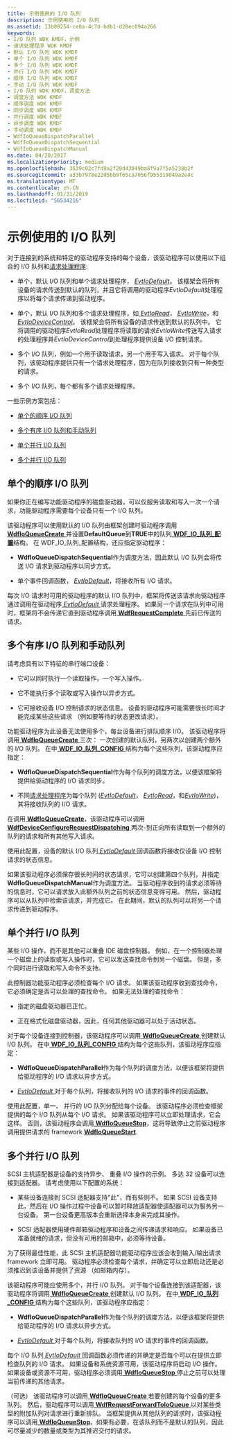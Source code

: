 ```yaml
---
title: 示例使用的 I/O 队列
description: 示例使用的 I/O 队列
ms.assetid: 13b09254-ce0a-4c7d-bdb1-d28ec094a266
keywords:
- I/O 队列 WDK KMDF，示例
- 请求处理程序 WDK KMDF
- 默认 I/O 队列 WDK KMDF
- 单个 I/O 队列 WDK KMDF
- 多个 I/O 队列 WDK KMDF
- 并行 I/O 队列 WDK KMDF
- 顺序 I/O 队列 WDK KMDF
- 手动 I/O 队列 WDK KMDF
- I/O 队列 WDK KMDF，调度方法
- 调度方法 WDK KMDF
- 顺序调度 WDK KMDF
- 同步调度 WDK KMDF
- 并行调度 WDK KMDF
- 异步调度 WDK KMDF
- 手动调度 WDK KMDF
- WdfIoQueueDispatchParallel
- WdfIoQueueDispatchSequential
- WdfIoQueueDispatchManual
ms.date: 04/20/2017
ms.localizationpriority: medium
ms.openlocfilehash: 3539c02c7fd9a2f20d43049ba8f9a7f5a5238b2f
ms.sourcegitcommit: a33b7978e22d5bb9f65ca7056f955319049a2e4c
ms.translationtype: MT
ms.contentlocale: zh-CN
ms.lasthandoff: 01/31/2019
ms.locfileid: "56534216"
---
```

# <a name="example-uses-of-io-queues"></a>示例使用的 I/O 队列





对于连接到的系统和特定的驱动程序支持的每个设备，该驱动程序可以使用以下组合的 I/O 队列和[请求处理程序](request-handlers.md):

-   单个，默认 I/O 队列和单个请求处理程序， [ *EvtIoDefault*](https://msdn.microsoft.com/library/windows/hardware/ff541757)。 该框架会将所有设备的请求传送到默认的队列，并且它将调用的驱动程序*EvtIoDefault*处理程序以将每个请求传递到驱动程序。

-   单个，默认 I/O 队列和多个请求处理程序，如[ *EvtIoRead*](https://msdn.microsoft.com/library/windows/hardware/ff541776)， [ *EvtIoWrite*](https://msdn.microsoft.com/library/windows/hardware/ff541813)，和[ *EvtIoDeviceControl*](https://msdn.microsoft.com/library/windows/hardware/ff541758)。 该框架会将所有设备的请求传送到默认的队列中。 它将调用的驱动程序*EvtIoRead*处理程序将读取的请求*EvtIoWrite*传送写入请求的处理程序并*EvtIoDeviceControl*到处理程序提供设备 I/O 控制请求。

-   多个 I/O 队列，例如一个用于读取请求，另一个用于写入请求。 对于每个队列，该驱动程序提供只有一个请求处理程序，因为在队列接收到只有一种类型的请求。

-   多个 I/O 队列，每个都有多个请求处理程序。

一些示例方案包括：

-   [单个的顺序 I/O 队列](#a-single-sequential-io-queue)

-   [多个有序 I/O 队列和手动队列](#multiple-sequential-io-queues-and-a-manual-queue)

-   [单个并行 I/O 队列](#a-single-parallel-io-queue)

-   [多个并行 I/O 队列](#multiple-parallel-io-queues)

## <a name="a-single-sequential-io-queue"></a>单个的顺序 I/O 队列

如果你正在编写功能驱动程序的磁盘驱动器，可以仅服务读取和写入一次一个请求，功能驱动程序需要每个设备只有一个 I/O 队列。

该驱动程序可以使用默认的 I/O 队列由框架创建时驱动程序调用[ **WdfIoQueueCreate** ](https://msdn.microsoft.com/library/windows/hardware/ff547401)并设置**DefaultQueue**到**TRUE**中的队列[ **WDF\_IO\_队列\_配置**](https://msdn.microsoft.com/library/windows/hardware/ff552359)结构。 在 WDF\_IO\_队列\_配置结构，还应指定驱动程序：

-   **WdfIoQueueDispatchSequential**作为调度方法，因此默认 I/O 队列会将传送 I/O 请求到驱动程序以同步方式。

-   单个事件回调函数， [ *EvtIoDefault*](https://msdn.microsoft.com/library/windows/hardware/ff541757)，将接收所有 I/O 请求。

每次 I/O 请求时可用的驱动程序的默认 I/O 队列中，框架将传送该请求向驱动程序通过调用在驱动程序[ *EvtIoDefault* ](https://msdn.microsoft.com/library/windows/hardware/ff541757)请求处理程序。 如果另一个请求在队列中可用时，框架将不会传递它直到驱动程序调用[ **WdfRequestComplete** ](https://msdn.microsoft.com/library/windows/hardware/ff549945)先前已传送的请求。

## <a name="multiple-sequential-io-queues-and-a-manual-queue"></a>多个有序 I/O 队列和手动队列

请考虑具有以下特征的串行端口设备：

-   它可以同时执行一个读取操作，一个写入操作。

-   它不能执行多个读取或写入操作以异步方式。

-   它可接收设备 I/O 控制请求的状态信息。 设备的驱动程序可能需要很长时间才能完成某些这些请求 （例如要等待的状态更改请求）。

功能驱动程序为此设备无法使用多个，每台设备进行排队顺序 I/O。 该驱动程序将调用[ **WdfIoQueueCreate** ](https://msdn.microsoft.com/library/windows/hardware/ff547401)三次： 一次创建的默认队列，另两次以创建两个额外的 I/O 队列。 在中[ **WDF\_IO\_队列\_CONFIG** ](https://msdn.microsoft.com/library/windows/hardware/ff552359)结构为每个这些队列，该驱动程序应指定：

-   **WdfIoQueueDispatchSequential**作为每个队列的调度方法，以便该框架将提供给驱动程序的 I/O 请求同步。

-   不同[请求处理程序](request-handlers.md)为每个队列 ([*EvtIoDefault*](https://msdn.microsoft.com/library/windows/hardware/ff541757)， [ *EvtIoRead*](https://msdn.microsoft.com/library/windows/hardware/ff541776)，和[*EvtIoWrite*](https://msdn.microsoft.com/library/windows/hardware/ff541813))，其将接收队列的 I/O 请求。

在调用[ **WdfIoQueueCreate**](https://msdn.microsoft.com/library/windows/hardware/ff547401)，该驱动程序可以调用[ **WdfDeviceConfigureRequestDispatching** ](https://msdn.microsoft.com/library/windows/hardware/ff545920)两次-到正向所有读取到一个额外的队列的请求和所有其他写入请求。

使用此配置，设备的默认 I/O 队列[ *EvtIoDefault* ](https://msdn.microsoft.com/library/windows/hardware/ff541757)回调函数将接收仅设备 I/O 控制请求的状态信息。

如果该驱动程序必须保存很长时间的状态请求，它可以创建第四个队列，并指定**WdfIoQueueDispatchManual**作为调度方法。 当驱动程序收到的请求必须等待的信息时，它可以请求放入此额外队列之前的状态信息变得可用。 然后，驱动程序可以从队列中检索该请求，并完成它。 在此期间，默认的队列可以将另一个请求传递到驱动程序。

## <a name="a-single-parallel-io-queue"></a>单个并行 I/O 队列

某些 I/O 操作，而不是其他可以重叠 IDE 磁盘控制器。 例如，在一个控制器处理一个磁盘上的读取或写入操作时，它可以发送查找命令到另一个磁盘。 但是，多个同时进行读取和写入命令不支持。

此控制器功能驱动程序必须检查每个 I/O 请求。 如果该驱动程序收到查找命令，它必须确定是否可以处理的查找命令。 如果无法处理的查找命令：

-   指定的磁盘驱动器已正忙。

-   正在格式化磁盘驱动器，因此，任何其他驱动器可以处于活动状态。

对于每个设备连接到控制器，该驱动程序可以调用[ **WdfIoQueueCreate** ](https://msdn.microsoft.com/library/windows/hardware/ff547401)创建默认 I/O 队列。 在中[ **WDF\_IO\_队列\_CONFIG** ](https://msdn.microsoft.com/library/windows/hardware/ff552359)结构为每个这些队列，该驱动程序应指定：

-   **WdfIoQueueDispatchParallel**作为每个队列的调度方法，以便该框架将提供给驱动程序的 I/O 请求以异步方式。

-   [ *EvtIoDefault* ](https://msdn.microsoft.com/library/windows/hardware/ff541757)对于每个队列，将接收队列的 I/O 请求的事件的回调函数。

使用此配置，单一、 并行的 I/O 队列分配给每个设备。 该驱动程序必须检查框架提供的每个 I/O 队列从每个 I/O 请求。 如果该驱动程序可以立即处理请求，它会这样。 否则，该驱动程序会调用[ **WdfIoQueueStop**](https://msdn.microsoft.com/library/windows/hardware/ff548482)，这将导致停止之前驱动程序调用提供请求的 framework [ **WdfIoQueueStart**](https://msdn.microsoft.com/library/windows/hardware/ff548478).

## <a name="multiple-parallel-io-queues"></a>多个并行 I/O 队列

SCSI 主机适配器是设备的支持异步、 重叠 I/O 操作的示例。 多达 32 设备可以连接到适配器。 请考虑使用以下配置的系统：

-   某些设备连接到 SCSI 适配器支持"此"，而有些则不。 如果 SCSI 设备支持此，然后在 I/O 操作过程中设备可以暂时释放适配器使适配器可以为服务另一台设备。 第一台设备更高版本会重新选择本身来完成其操作。

-   SCSI 适配器使用硬件邮箱驱动程序和设备之间传递请求和响应。 如果设备已准备就绪的请求，但没有可用的邮箱中，必须等待设备。

为了获得最佳性能，此 SCSI 主机适配器功能驱动程序应该会收到输入/输出请求 framework 立即可用。 驱动程序必须检查每个请求，并确定可以立即启动还是必须推迟到该设备并提供了资源 （如邮箱内存）。

该驱动程序可能应使用多个，并行 I/O 队列。 对于每个设备连接到该适配器，该驱动程序将调用[ **WdfIoQueueCreate** ](https://msdn.microsoft.com/library/windows/hardware/ff547401)创建默认 I/O 队列。 在中[ **WDF\_IO\_队列\_CONFIG** ](https://msdn.microsoft.com/library/windows/hardware/ff552359)结构为每个这些队列，该驱动程序应指定：

-   **WdfIoQueueDispatchParallel**作为每个队列的调度方法，以便该框架将提供给驱动程序的 I/O 请求以异步方式。

-   [ *EvtIoDefault* ](https://msdn.microsoft.com/library/windows/hardware/ff541757)对于每个队列，将接收队列的 I/O 请求的事件的回调函数。

每个 I/O 队列[ *EvtIoDefault* ](https://msdn.microsoft.com/library/windows/hardware/ff541757)回调函数必须传递的并确定是否每个可以在提供立即检查队列的 I/O 请求。 如果设备和系统资源可用，该驱动程序将启动 I/O 操作。 如果设备或资源不可用，驱动程序必须调用[ **WdfIoQueueStop** ](https://msdn.microsoft.com/library/windows/hardware/ff548482)停止之前可以处理当前传递的其他请求。

（可选） 该驱动程序可以调用[ **WdfIoQueueCreate** ](https://msdn.microsoft.com/library/windows/hardware/ff547401)若要创建的每个设备的更多队列。 然后，驱动程序可以调用[ **WdfRequestForwardToIoQueue** ](https://msdn.microsoft.com/library/windows/hardware/ff549958)以对某些类型的附加队列对请求进行重新排队。 当框架提供从其他队列的请求时，该驱动程序可以调用[ **WdfIoQueueStop**](https://msdn.microsoft.com/library/windows/hardware/ff548482)，如果有必要，在该队列而不是默认的队列，因此可尽量减少的数量或类型为其推迟交付的请求。

 

 





